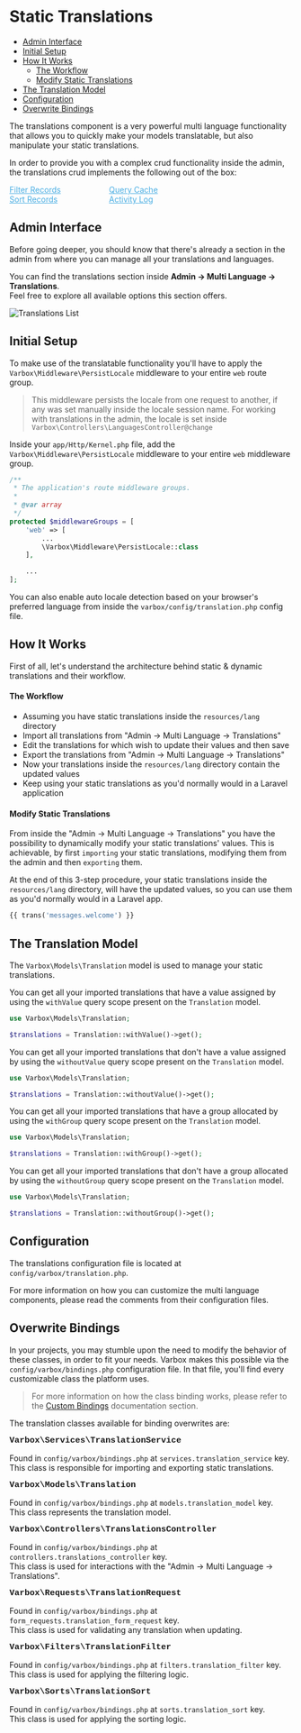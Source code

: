 <h1>Static Translations</h1>

- [Admin Interface](#admin-interface)
- [Initial Setup](#initial-setup)
- [How It Works](#how-it-works)
    - [The Workflow](#the-workflow)
    - [Modify Static Translations](#modify-static-translations)
- [The Translation Model](#the-translation-model)
- [Configuration](#configuration)
- [Overwrite Bindings](#overwrite-bindings)

<p id="first-p">
The translations component is a very powerful multi language functionality that allows you to quickly make your models translatable, but also manipulate your static translations.
</p>

In order to provide you with a complex crud functionality inside the admin, the translations crud implements the following out of the box:

<style>
    #available-filter-operators-list > p {
        column-count: 3; -moz-column-count: 3; -webkit-column-count: 3;
        column-gap: 2em; -moz-column-gap: 2em; -webkit-column-gap: 2em;
    }

    #available-filter-operators-list a {
        display: block;
        color: #4AAEE3;
    }
</style>
<div id="available-filter-operators-list" markdown="1">

[Filter Records](/docs/{{version}}/filter-records)
[Sort Records](/docs/{{version}}/sort-records)
[Query Cache](/docs/{{version}}/query-cache)
[Activity Log](/docs/{{version}}/activity-log)

</div>

<a name="admin-interface"></a>
## Admin Interface

Before going deeper, you should know that there's already a section in the admin from where you can manage all your translations and languages.

You can find the translations section inside **Admin -> Multi Language -> Translations**.   
Feel free to explore all available options this section offers.

![Translations List](/docs/{{version}}/translations-list.png)

<a name="initial-setup"></a>
## Initial Setup

To make use of the translatable functionality you'll have to apply the `Varbox\Middleware\PersistLocale` middleware to your entire `web` route group.

> This middleware persists the locale from one request to another, if any was set manually inside the locale session name.
> For working with translations in the admin, the locale is set inside `Varbox\Controllers\LanguagesController@change`

Inside your `app/Http/Kernel.php` file, add the `Varbox\Middleware\PersistLocale` middleware to your entire `web` middleware group.

```php
/**
 * The application's route middleware groups.
 *
 * @var array
 */
protected $middlewareGroups = [
    'web' => [
        ...
        \Varbox\Middleware\PersistLocale::class
    ],

    ...
];
```

You can also enable auto locale detection based on your browser's preferred language from inside the `varbox/config/translation.php` config file.

<a name="how-it-works"></a>
## How It Works

First of all, let's understand the architecture behind static & dynamic translations and their workflow.

<a name="the-translations-workflow"></a>
#### The Workflow

- Assuming you have static translations inside the `resources/lang` directory
- Import all translations from "Admin -> Multi Language -> Translations"
- Edit the translations for which wish to update their values and then save
- Export the translations from "Admin -> Multi Language -> Translations" 
- Now your translations inside the `resources/lang` directory contain the updated values
- Keep using your static translations as you'd normally would in a Laravel application

<a name="modify-static-translations"></a>
#### Modify Static Translations

From inside the "Admin -> Multi Language -> Translations" you have the possibility to dynamically modify your static translations' values. 
This is achievable, by first `importing` your static translations, modifying them from the admin and then `exporting` them. 

At the end of this 3-step procedure, your static translations inside the `resources/lang` directory, will have the updated values, so you can use them as you'd normally would in a Laravel app.

```php
{{ trans('messages.welcome') }}
```

<a name="the-translation-model"></a>
## The Translation Model

The `Varbox\Models\Translation` model is used to manage your static translations.   

You can get all your imported translations that have a value assigned by using the `withValue` query scope present on the `Translation` model.

```php
use Varbox\Models\Translation;

$translations = Translation::withValue()->get();
```   

You can get all your imported translations that don't have a value assigned by using the `withoutValue` query scope present on the `Translation` model.

```php
use Varbox\Models\Translation;

$translations = Translation::withoutValue()->get();
``` 

You can get all your imported translations that have a group allocated by using the `withGroup` query scope present on the `Translation` model.

```php
use Varbox\Models\Translation;

$translations = Translation::withGroup()->get();
```   

You can get all your imported translations that don't have a group allocated by using the `withoutGroup` query scope present on the `Translation` model.

```php
use Varbox\Models\Translation;

$translations = Translation::withoutGroup()->get();
```

<a name="configuration"></a>
## Configuration

The translations configuration file is located at `config/varbox/translation.php`.

For more information on how you can customize the multi language components, please read the comments from their configuration files.

<a name="overwrite-bindings"></a>
## Overwrite Bindings

In your projects, you may stumble upon the need to modify the behavior of these classes, in order to fit your needs.
Varbox makes this possible via the `config/varbox/bindings.php` configuration file. In that file, you'll find every customizable class the platform uses.

> For more information on how the class binding works, please refer to the [Custom Bindings](/docs/{{version}}/custom-bindings) documentation section.

<style>
    p.overwrite-class {
        display: block;
        font-family: SFMono-Regular,Menlo,Monaco,Consolas,Liberation Mono,Courier New,monospace;
        font-weight: 600;
        font-size: 15px;
        margin: 0;
    }
</style>

The translation classes available for binding overwrites are:

<p class="overwrite-class">Varbox\Services\TranslationService</p>

Found in `config/varbox/bindings.php` at `services.translation_service` key.   
This class is responsible for importing and exporting static translations.

<p class="overwrite-class">Varbox\Models\Translation</p>

Found in `config/varbox/bindings.php` at `models.translation_model` key.   
This class represents the translation model.

<p class="overwrite-class">Varbox\Controllers\TranslationsController</p>

Found in `config/varbox/bindings.php` at `controllers.translations_controller` key.   
This class is used for interactions with the "Admin -> Multi Language -> Translations".

<p class="overwrite-class">Varbox\Requests\TranslationRequest</p>

Found in `config/varbox/bindings.php` at `form_requests.translation_form_request` key.   
This class is used for validating any translation when updating.

<p class="overwrite-class">Varbox\Filters\TranslationFilter</p>

Found in `config/varbox/bindings.php` at `filters.translation_filter` key.   
This class is used for applying the filtering logic.

<p class="overwrite-class">Varbox\Sorts\TranslationSort</p>

Found in `config/varbox/bindings.php` at `sorts.translation_sort` key.   
This class is used for applying the sorting logic.
